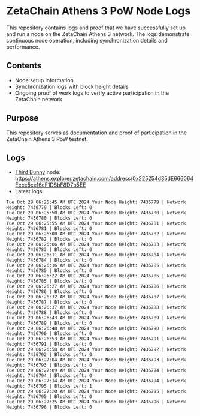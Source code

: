# ZetaChain Athens 3 PoW Node Logs
This repository contains logs and proof that we have successfully set up and run a node on the ZetaChain Athens 3 network. The logs demonstrate continuous node operation, including synchronization details and performance.

## Contents
- Node setup information
- Synchronization logs with block height details
- Ongoing proof of work logs to verify active participation in the ZetaChain network

## Purpose
This repository serves as documentation and proof of participation in the ZetaChain Athens 3 PoW testnet.

## Logs

- [Third Bunny](https://thirdbunny.xyz/) node: https://athens.explorer.zetachain.com/address/0x225254d35dE666064Eccc5ce16eF1D8bF8D7b5EE
- Latest logs:
```
Tue Oct 29 06:25:45 AM UTC 2024 Your Node Height: 7436779 | Network Height: 7436779 | Blocks Left: 0
Tue Oct 29 06:25:50 AM UTC 2024 Your Node Height: 7436780 | Network Height: 7436780 | Blocks Left: 0
Tue Oct 29 06:25:55 AM UTC 2024 Your Node Height: 7436781 | Network Height: 7436781 | Blocks Left: 0
Tue Oct 29 06:26:00 AM UTC 2024 Your Node Height: 7436782 | Network Height: 7436782 | Blocks Left: 0
Tue Oct 29 06:26:06 AM UTC 2024 Your Node Height: 7436783 | Network Height: 7436783 | Blocks Left: 0
Tue Oct 29 06:26:11 AM UTC 2024 Your Node Height: 7436784 | Network Height: 7436784 | Blocks Left: 0
Tue Oct 29 06:26:16 AM UTC 2024 Your Node Height: 7436785 | Network Height: 7436785 | Blocks Left: 0
Tue Oct 29 06:26:22 AM UTC 2024 Your Node Height: 7436785 | Network Height: 7436785 | Blocks Left: 0
Tue Oct 29 06:26:27 AM UTC 2024 Your Node Height: 7436786 | Network Height: 7436786 | Blocks Left: 0
Tue Oct 29 06:26:32 AM UTC 2024 Your Node Height: 7436787 | Network Height: 7436787 | Blocks Left: 0
Tue Oct 29 06:26:37 AM UTC 2024 Your Node Height: 7436788 | Network Height: 7436788 | Blocks Left: 0
Tue Oct 29 06:26:43 AM UTC 2024 Your Node Height: 7436789 | Network Height: 7436789 | Blocks Left: 0
Tue Oct 29 06:26:48 AM UTC 2024 Your Node Height: 7436790 | Network Height: 7436790 | Blocks Left: 0
Tue Oct 29 06:26:53 AM UTC 2024 Your Node Height: 7436791 | Network Height: 7436791 | Blocks Left: 0
Tue Oct 29 06:26:58 AM UTC 2024 Your Node Height: 7436792 | Network Height: 7436792 | Blocks Left: 0
Tue Oct 29 06:27:04 AM UTC 2024 Your Node Height: 7436793 | Network Height: 7436793 | Blocks Left: 0
Tue Oct 29 06:27:09 AM UTC 2024 Your Node Height: 7436794 | Network Height: 7436794 | Blocks Left: 0
Tue Oct 29 06:27:14 AM UTC 2024 Your Node Height: 7436794 | Network Height: 7436795 | Blocks Left: 1
Tue Oct 29 06:27:20 AM UTC 2024 Your Node Height: 7436795 | Network Height: 7436795 | Blocks Left: 0
Tue Oct 29 06:27:25 AM UTC 2024 Your Node Height: 7436796 | Network Height: 7436796 | Blocks Left: 0
```
